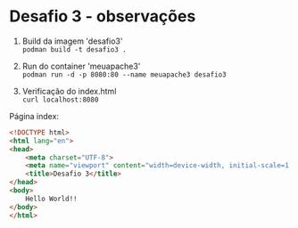 # Desafio 3 - observações   
1. Build da imagem 'desafio3'  
`podman build -t desafio3 .`  

2. Run do container 'meuapache3'    
`podman run -d -p 8080:80 --name meuapache3 desafio3`   

3. Verificação do index.html        
`curl localhost:8080`   

Página index: 
```html 
<!DOCTYPE html>
<html lang="en">
<head>
    <meta charset="UTF-8">
    <meta name="viewport" content="width=device-width, initial-scale=1.0">
    <title>Desafio 3</title>
</head>
<body>
    Hello World!!
</body>
</html> 
```




